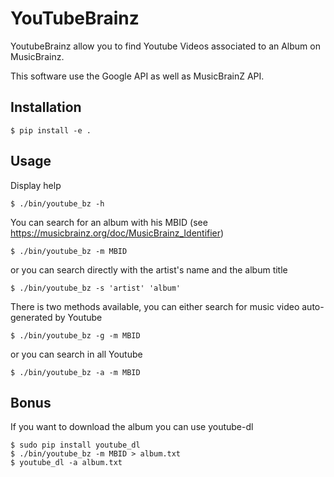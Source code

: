 # YouTubeBrainz

YoutubeBrainz allow you to find Youtube Videos associated to an Album on MusicBrainz.

This software use the Google API as well as MusicBrainZ API.

## Installation
```
$ pip install -e .
```

## Usage
Display help
```
$ ./bin/youtube_bz -h
```

You can search for an album with his MBID (see https://musicbrainz.org/doc/MusicBrainz_Identifier)
```
$ ./bin/youtube_bz -m MBID
```
or you can search directly with the artist's name and the album title
```
$ ./bin/youtube_bz -s 'artist' 'album'
```

There is two methods available, you can either search for music video auto-generated by Youtube
```
$ ./bin/youtube_bz -g -m MBID
```
or you can search in all Youtube
```
$ ./bin/youtube_bz -a -m MBID
```

## Bonus
If you want to download the album you can use youtube-dl
```
$ sudo pip install youtube_dl
$ ./bin/youtube_bz -m MBID > album.txt
$ youtube_dl -a album.txt
```

